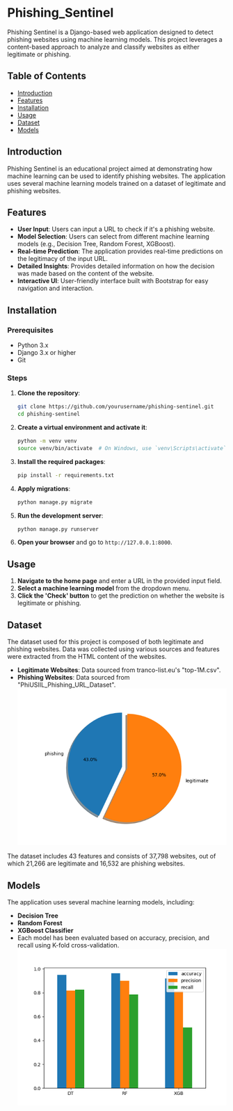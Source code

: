 # Phishing_Sentinel
Phishing Sentinel is a Django-based web application designed to detect phishing websites using machine learning models. This project leverages a content-based approach to analyze and classify websites as either legitimate or phishing.

## Table of Contents

- [Introduction](#introduction)
- [Features](#features)
- [Installation](#installation)
- [Usage](#usage)
- [Dataset](#dataset)
- [Models](#models)

## Introduction

Phishing Sentinel is an educational project aimed at demonstrating how machine learning can be used to identify phishing websites. The application uses several machine learning models trained on a dataset of legitimate and phishing websites.

## Features

- **User Input**: Users can input a URL to check if it's a phishing website.
- **Model Selection**: Users can select from different machine learning models (e.g., Decision Tree, Random Forest, XGBoost).
- **Real-time Prediction**: The application provides real-time predictions on the legitimacy of the input URL.
- **Detailed Insights**: Provides detailed information on how the decision was made based on the content of the website.
- **Interactive UI**: User-friendly interface built with Bootstrap for easy navigation and interaction.

## Installation

### Prerequisites

- Python 3.x
- Django 3.x or higher
- Git

### Steps

1. **Clone the repository**:

    ```sh
    git clone https://github.com/yourusername/phishing-sentinel.git
    cd phishing-sentinel
    ```

2. **Create a virtual environment and activate it**:

    ```sh
    python -m venv venv
    source venv/bin/activate  # On Windows, use `venv\Scripts\activate`
    ```

3. **Install the required packages**:

    ```sh
    pip install -r requirements.txt
    ```

4. **Apply migrations**:

    ```sh
    python manage.py migrate
    ```

5. **Run the development server**:

    ```sh
    python manage.py runserver
    ```

6. **Open your browser** and go to `http://127.0.0.1:8000`.

## Usage

1. **Navigate to the home page** and enter a URL in the provided input field.
2. **Select a machine learning model** from the dropdown menu.
3. **Click the 'Check' button** to get the prediction on whether the website is legitimate or phishing.

## Dataset

The dataset used for this project is composed of both legitimate and phishing websites. Data was collected using various sources and features were extracted from the HTML content of the websites.

- **Legitimate Websites**: Data sourced from tranco-list.eu's "top-1M.csv".
- **Phishing Websites**: Data sourced from "PhiUSIIL_Phishing_URL_Dataset".
 ![Dataset](content_based/static/pie_chart.png)

The dataset includes 43 features and consists of 37,798 websites, out of which 21,266 are legitimate and 16,532 are phishing websites.

## Models

The application uses several machine learning models, including:

- **Decision Tree**
- **Random Forest**
- **XGBoost Classifier**
- Each model has been evaluated based on accuracy, precision, and recall using K-fold cross-validation.
 ![Models](content_based/static/models.png)
